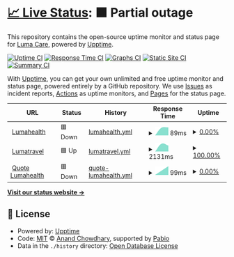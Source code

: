# [📈 Live Status](https://luma-care.github.io/uptime-monitoring): <!--live status--> **🟧 Partial outage**

This repository contains the open-source uptime monitor and status page for [Luma Care](https://luma-care.github.io/uptime-monitoring), powered by [Upptime](https://github.com/upptime/upptime).

[![Uptime CI](https://github.com/luma-care/uptime-monitoring/workflows/Uptime%20CI/badge.svg)](https://github.com/luma-care/uptime-monitoring/actions?query=workflow%3A%22Uptime+CI%22)
[![Response Time CI](https://github.com/luma-care/uptime-monitoring/workflows/Response%20Time%20CI/badge.svg)](https://github.com/luma-care/uptime-monitoring/actions?query=workflow%3A%22Response+Time+CI%22)
[![Graphs CI](https://github.com/luma-care/uptime-monitoring/workflows/Graphs%20CI/badge.svg)](https://github.com/luma-care/uptime-monitoring/actions?query=workflow%3A%22Graphs+CI%22)
[![Static Site CI](https://github.com/luma-care/uptime-monitoring/workflows/Static%20Site%20CI/badge.svg)](https://github.com/luma-care/uptime-monitoring/actions?query=workflow%3A%22Static+Site+CI%22)
[![Summary CI](https://github.com/luma-care/uptime-monitoring/workflows/Summary%20CI/badge.svg)](https://github.com/luma-care/uptime-monitoring/actions?query=workflow%3A%22Summary+CI%22)

With [Upptime](https://upptime.js.org), you can get your own unlimited and free uptime monitor and status page, powered entirely by a GitHub repository. We use [Issues](https://github.com/luma-care/uptime-monitoring/issues) as incident reports, [Actions](https://github.com/luma-care/uptime-monitoring/actions) as uptime monitors, and [Pages](https://luma-care.github.io/uptime-monitoring) for the status page.

<!--start: status pages-->
<!-- This summary is generated by Upptime (https://github.com/upptime/upptime) -->
<!-- Do not edit this manually, your changes will be overwritten -->
<!-- prettier-ignore -->
| URL | Status | History | Response Time | Uptime |
| --- | ------ | ------- | ------------- | ------ |
| <img alt="" src="https://www.lumahealth.com/wp-content/themes/luma/images/favicon.ico" height="13"> [Lumahealth](https://www.lumahealth.com/) | 🟥 Down | [lumahealth.yml](https://github.com/luma-care/uptime-monitoring/commits/HEAD/history/lumahealth.yml) | <details><summary><img alt="Response time graph" src="./graphs/lumahealth/response-time-week.png" height="20"> 89ms</summary><br><a href="https://luma-care.github.io/uptime-monitoring/history/lumahealth"><img alt="Response time 89" src="https://img.shields.io/endpoint?url=https%3A%2F%2Fraw.githubusercontent.com%2Fluma-care%2Fuptime-monitoring%2FHEAD%2Fapi%2Flumahealth%2Fresponse-time.json"></a><br><a href="https://luma-care.github.io/uptime-monitoring/history/lumahealth"><img alt="24-hour response time 89" src="https://img.shields.io/endpoint?url=https%3A%2F%2Fraw.githubusercontent.com%2Fluma-care%2Fuptime-monitoring%2FHEAD%2Fapi%2Flumahealth%2Fresponse-time-day.json"></a><br><a href="https://luma-care.github.io/uptime-monitoring/history/lumahealth"><img alt="7-day response time 89" src="https://img.shields.io/endpoint?url=https%3A%2F%2Fraw.githubusercontent.com%2Fluma-care%2Fuptime-monitoring%2FHEAD%2Fapi%2Flumahealth%2Fresponse-time-week.json"></a><br><a href="https://luma-care.github.io/uptime-monitoring/history/lumahealth"><img alt="30-day response time 89" src="https://img.shields.io/endpoint?url=https%3A%2F%2Fraw.githubusercontent.com%2Fluma-care%2Fuptime-monitoring%2FHEAD%2Fapi%2Flumahealth%2Fresponse-time-month.json"></a><br><a href="https://luma-care.github.io/uptime-monitoring/history/lumahealth"><img alt="1-year response time 89" src="https://img.shields.io/endpoint?url=https%3A%2F%2Fraw.githubusercontent.com%2Fluma-care%2Fuptime-monitoring%2FHEAD%2Fapi%2Flumahealth%2Fresponse-time-year.json"></a></details> | <details><summary><a href="https://luma-care.github.io/uptime-monitoring/history/lumahealth">0.00%</a></summary><a href="https://luma-care.github.io/uptime-monitoring/history/lumahealth"><img alt="All-time uptime 0.00%" src="https://img.shields.io/endpoint?url=https%3A%2F%2Fraw.githubusercontent.com%2Fluma-care%2Fuptime-monitoring%2FHEAD%2Fapi%2Flumahealth%2Fuptime.json"></a><br><a href="https://luma-care.github.io/uptime-monitoring/history/lumahealth"><img alt="24-hour uptime 0.00%" src="https://img.shields.io/endpoint?url=https%3A%2F%2Fraw.githubusercontent.com%2Fluma-care%2Fuptime-monitoring%2FHEAD%2Fapi%2Flumahealth%2Fuptime-day.json"></a><br><a href="https://luma-care.github.io/uptime-monitoring/history/lumahealth"><img alt="7-day uptime 0.00%" src="https://img.shields.io/endpoint?url=https%3A%2F%2Fraw.githubusercontent.com%2Fluma-care%2Fuptime-monitoring%2FHEAD%2Fapi%2Flumahealth%2Fuptime-week.json"></a><br><a href="https://luma-care.github.io/uptime-monitoring/history/lumahealth"><img alt="30-day uptime 0.00%" src="https://img.shields.io/endpoint?url=https%3A%2F%2Fraw.githubusercontent.com%2Fluma-care%2Fuptime-monitoring%2FHEAD%2Fapi%2Flumahealth%2Fuptime-month.json"></a><br><a href="https://luma-care.github.io/uptime-monitoring/history/lumahealth"><img alt="1-year uptime 0.00%" src="https://img.shields.io/endpoint?url=https%3A%2F%2Fraw.githubusercontent.com%2Fluma-care%2Fuptime-monitoring%2FHEAD%2Fapi%2Flumahealth%2Fuptime-year.json"></a></details>
| <img alt="" src="https://www.lumahealth.com/wp-content/themes/luma/images/favicon.ico" height="13"> [Lumatravel](https://buy.lumatravel.com/) | 🟩 Up | [lumatravel.yml](https://github.com/luma-care/uptime-monitoring/commits/HEAD/history/lumatravel.yml) | <details><summary><img alt="Response time graph" src="./graphs/lumatravel/response-time-week.png" height="20"> 2131ms</summary><br><a href="https://luma-care.github.io/uptime-monitoring/history/lumatravel"><img alt="Response time 2131" src="https://img.shields.io/endpoint?url=https%3A%2F%2Fraw.githubusercontent.com%2Fluma-care%2Fuptime-monitoring%2FHEAD%2Fapi%2Flumatravel%2Fresponse-time.json"></a><br><a href="https://luma-care.github.io/uptime-monitoring/history/lumatravel"><img alt="24-hour response time 2131" src="https://img.shields.io/endpoint?url=https%3A%2F%2Fraw.githubusercontent.com%2Fluma-care%2Fuptime-monitoring%2FHEAD%2Fapi%2Flumatravel%2Fresponse-time-day.json"></a><br><a href="https://luma-care.github.io/uptime-monitoring/history/lumatravel"><img alt="7-day response time 2131" src="https://img.shields.io/endpoint?url=https%3A%2F%2Fraw.githubusercontent.com%2Fluma-care%2Fuptime-monitoring%2FHEAD%2Fapi%2Flumatravel%2Fresponse-time-week.json"></a><br><a href="https://luma-care.github.io/uptime-monitoring/history/lumatravel"><img alt="30-day response time 2131" src="https://img.shields.io/endpoint?url=https%3A%2F%2Fraw.githubusercontent.com%2Fluma-care%2Fuptime-monitoring%2FHEAD%2Fapi%2Flumatravel%2Fresponse-time-month.json"></a><br><a href="https://luma-care.github.io/uptime-monitoring/history/lumatravel"><img alt="1-year response time 2131" src="https://img.shields.io/endpoint?url=https%3A%2F%2Fraw.githubusercontent.com%2Fluma-care%2Fuptime-monitoring%2FHEAD%2Fapi%2Flumatravel%2Fresponse-time-year.json"></a></details> | <details><summary><a href="https://luma-care.github.io/uptime-monitoring/history/lumatravel">100.00%</a></summary><a href="https://luma-care.github.io/uptime-monitoring/history/lumatravel"><img alt="All-time uptime 100.00%" src="https://img.shields.io/endpoint?url=https%3A%2F%2Fraw.githubusercontent.com%2Fluma-care%2Fuptime-monitoring%2FHEAD%2Fapi%2Flumatravel%2Fuptime.json"></a><br><a href="https://luma-care.github.io/uptime-monitoring/history/lumatravel"><img alt="24-hour uptime 100.00%" src="https://img.shields.io/endpoint?url=https%3A%2F%2Fraw.githubusercontent.com%2Fluma-care%2Fuptime-monitoring%2FHEAD%2Fapi%2Flumatravel%2Fuptime-day.json"></a><br><a href="https://luma-care.github.io/uptime-monitoring/history/lumatravel"><img alt="7-day uptime 100.00%" src="https://img.shields.io/endpoint?url=https%3A%2F%2Fraw.githubusercontent.com%2Fluma-care%2Fuptime-monitoring%2FHEAD%2Fapi%2Flumatravel%2Fuptime-week.json"></a><br><a href="https://luma-care.github.io/uptime-monitoring/history/lumatravel"><img alt="30-day uptime 100.00%" src="https://img.shields.io/endpoint?url=https%3A%2F%2Fraw.githubusercontent.com%2Fluma-care%2Fuptime-monitoring%2FHEAD%2Fapi%2Flumatravel%2Fuptime-month.json"></a><br><a href="https://luma-care.github.io/uptime-monitoring/history/lumatravel"><img alt="1-year uptime 100.00%" src="https://img.shields.io/endpoint?url=https%3A%2F%2Fraw.githubusercontent.com%2Fluma-care%2Fuptime-monitoring%2FHEAD%2Fapi%2Flumatravel%2Fuptime-year.json"></a></details>
| <img alt="" src="https://www.lumahealth.com/wp-content/themes/luma/images/favicon.ico" height="13"> [Quote Lumahealth](https://quote.lumahealth.com/) | 🟥 Down | [quote-lumahealth.yml](https://github.com/luma-care/uptime-monitoring/commits/HEAD/history/quote-lumahealth.yml) | <details><summary><img alt="Response time graph" src="./graphs/quote-lumahealth/response-time-week.png" height="20"> 99ms</summary><br><a href="https://luma-care.github.io/uptime-monitoring/history/quote-lumahealth"><img alt="Response time 99" src="https://img.shields.io/endpoint?url=https%3A%2F%2Fraw.githubusercontent.com%2Fluma-care%2Fuptime-monitoring%2FHEAD%2Fapi%2Fquote-lumahealth%2Fresponse-time.json"></a><br><a href="https://luma-care.github.io/uptime-monitoring/history/quote-lumahealth"><img alt="24-hour response time 99" src="https://img.shields.io/endpoint?url=https%3A%2F%2Fraw.githubusercontent.com%2Fluma-care%2Fuptime-monitoring%2FHEAD%2Fapi%2Fquote-lumahealth%2Fresponse-time-day.json"></a><br><a href="https://luma-care.github.io/uptime-monitoring/history/quote-lumahealth"><img alt="7-day response time 99" src="https://img.shields.io/endpoint?url=https%3A%2F%2Fraw.githubusercontent.com%2Fluma-care%2Fuptime-monitoring%2FHEAD%2Fapi%2Fquote-lumahealth%2Fresponse-time-week.json"></a><br><a href="https://luma-care.github.io/uptime-monitoring/history/quote-lumahealth"><img alt="30-day response time 99" src="https://img.shields.io/endpoint?url=https%3A%2F%2Fraw.githubusercontent.com%2Fluma-care%2Fuptime-monitoring%2FHEAD%2Fapi%2Fquote-lumahealth%2Fresponse-time-month.json"></a><br><a href="https://luma-care.github.io/uptime-monitoring/history/quote-lumahealth"><img alt="1-year response time 99" src="https://img.shields.io/endpoint?url=https%3A%2F%2Fraw.githubusercontent.com%2Fluma-care%2Fuptime-monitoring%2FHEAD%2Fapi%2Fquote-lumahealth%2Fresponse-time-year.json"></a></details> | <details><summary><a href="https://luma-care.github.io/uptime-monitoring/history/quote-lumahealth">0.00%</a></summary><a href="https://luma-care.github.io/uptime-monitoring/history/quote-lumahealth"><img alt="All-time uptime 0.00%" src="https://img.shields.io/endpoint?url=https%3A%2F%2Fraw.githubusercontent.com%2Fluma-care%2Fuptime-monitoring%2FHEAD%2Fapi%2Fquote-lumahealth%2Fuptime.json"></a><br><a href="https://luma-care.github.io/uptime-monitoring/history/quote-lumahealth"><img alt="24-hour uptime 0.00%" src="https://img.shields.io/endpoint?url=https%3A%2F%2Fraw.githubusercontent.com%2Fluma-care%2Fuptime-monitoring%2FHEAD%2Fapi%2Fquote-lumahealth%2Fuptime-day.json"></a><br><a href="https://luma-care.github.io/uptime-monitoring/history/quote-lumahealth"><img alt="7-day uptime 0.00%" src="https://img.shields.io/endpoint?url=https%3A%2F%2Fraw.githubusercontent.com%2Fluma-care%2Fuptime-monitoring%2FHEAD%2Fapi%2Fquote-lumahealth%2Fuptime-week.json"></a><br><a href="https://luma-care.github.io/uptime-monitoring/history/quote-lumahealth"><img alt="30-day uptime 0.00%" src="https://img.shields.io/endpoint?url=https%3A%2F%2Fraw.githubusercontent.com%2Fluma-care%2Fuptime-monitoring%2FHEAD%2Fapi%2Fquote-lumahealth%2Fuptime-month.json"></a><br><a href="https://luma-care.github.io/uptime-monitoring/history/quote-lumahealth"><img alt="1-year uptime 0.00%" src="https://img.shields.io/endpoint?url=https%3A%2F%2Fraw.githubusercontent.com%2Fluma-care%2Fuptime-monitoring%2FHEAD%2Fapi%2Fquote-lumahealth%2Fuptime-year.json"></a></details>

<!--end: status pages-->

[**Visit our status website →**](https://luma-care.github.io/uptime-monitoring)

## 📄 License

- Powered by: [Upptime](https://github.com/upptime/upptime)
- Code: [MIT](./LICENSE) © [Anand Chowdhary](https://anandchowdhary.com), supported by [Pabio](https://pabio.com)
- Data in the `./history` directory: [Open Database License](https://opendatacommons.org/licenses/odbl/1-0/)
